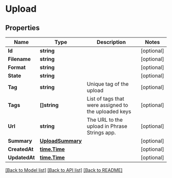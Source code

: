 # Upload

## Properties

Name | Type | Description | Notes
------------ | ------------- | ------------- | -------------
**Id** | **string** |  | [optional] 
**Filename** | **string** |  | [optional] 
**Format** | **string** |  | [optional] 
**State** | **string** |  | [optional] 
**Tag** | **string** | Unique tag of the upload  | [optional] 
**Tags** | **[]string** | List of tags that were assigned to the uploaded keys  | [optional] 
**Url** | **string** | The URL to the upload in Phrase Strings app.  | [optional] 
**Summary** | [**UploadSummary**](UploadSummary.md) |  | [optional] 
**CreatedAt** | [**time.Time**](time.Time.md) |  | [optional] 
**UpdatedAt** | [**time.Time**](time.Time.md) |  | [optional] 

[[Back to Model list]](../README.md#documentation-for-models) [[Back to API list]](../README.md#documentation-for-api-endpoints) [[Back to README]](../README.md)


